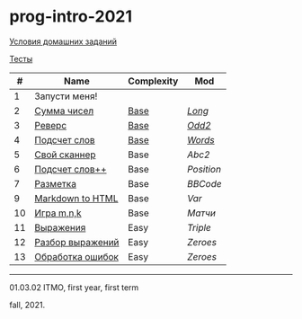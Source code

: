 # prog-intro-2021
 
[Условия домашних заданий](https://www.kgeorgiy.info/courses/prog-intro/homeworks.html)

[Тесты](https://github.com/maladetska/prog-intro-2021/tree/main/tests)


#|Name|Сomplexity|Mod
---|---|---|---
1|Запусти меня!||
2|[Сумма чисел](https://www.kgeorgiy.info/courses/prog-intro/homeworks.html#sum)|[Base](https://github.com/maladetska/prog-intro-2021/blob/main/java-solutions/sum/Sum.java)|[*Long*](https://github.com/maladetska/prog-intro-2021/blob/main/java-solutions/sum/SumLong.java)
3|[Реверс](https://www.kgeorgiy.info/courses/prog-intro/homeworks.html#reverse)|[Base](https://github.com/maladetska/prog-intro-2021/blob/main/java-solutions/reverse/Reverse.java)|[*Odd2*](https://github.com/maladetska/prog-intro-2021/blob/main/java-solutions/reverse/ReverseOdd2.java)
4|[Подсчет слов](https://www.kgeorgiy.info/courses/prog-intro/homeworks.html#wordstat)|[Base](https://github.com/maladetska/prog-intro-2021/blob/main/java-solutions/wordStat/WordStatInput.java)|[*Words*](https://github.com/maladetska/prog-intro-2021/blob/main/java-solutions/wordStat/WordStatWords.java)
5|[Свой сканнер](https://www.kgeorgiy.info/courses/prog-intro/homeworks.html#scanner)|Base|*Abc2*
6|[Подсчет слов++](https://github.com/maladetska/prog-intro-2021/blob/main/java-solutions/WsppPosition.java)|Base|*Position*
7|[Разметка](https://github.com/maladetska/prog-intro-2021/tree/main/java-solutions/markup)|Base|*BBCode*
9|[Markdown to HTML]()|Base|*Var*
10|[Игра m,n,k]()|Base|*Матчи*
11|[Выражения]()|Easy|*Triple*
12|[Разбор выражений]()|Easy|*Zeroes*
13|[Обработка ошибок](])|Easy|*Zeroes*

------
01.03.02 ITMO, first year, first term

fall, 2021.
